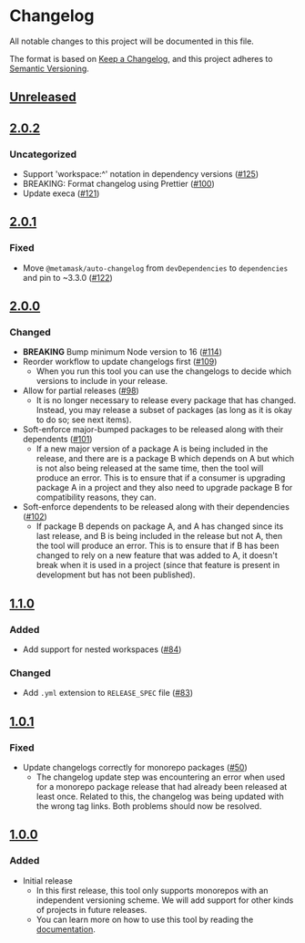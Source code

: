 # Changelog
All notable changes to this project will be documented in this file.

The format is based on [Keep a Changelog](https://keepachangelog.com/en/1.0.0/),
and this project adheres to [Semantic Versioning](https://semver.org/spec/v2.0.0.html).

## [Unreleased]

## [2.0.2]
### Uncategorized
- Support 'workspace:^' notation in dependency versions ([#125](https://github.com/MetaMask/create-release-branch/pull/125))
- BREAKING: Format changelog using Prettier ([#100](https://github.com/MetaMask/create-release-branch/pull/100))
- Update execa ([#121](https://github.com/MetaMask/create-release-branch/pull/121))

## [2.0.1]
### Fixed
- Move `@metamask/auto-changelog` from `devDependencies` to `dependencies` and pin to ~3.3.0 ([#122](https://github.com/MetaMask/create-release-branch/pull/122))

## [2.0.0]
### Changed
- **BREAKING** Bump minimum Node version to 16 ([#114](https://github.com/MetaMask/create-release-branch/pull/114))
- Reorder workflow to update changelogs first ([#109](https://github.com/MetaMask/create-release-branch/pull/109))
  - When you run this tool you can use the changelogs to decide which versions to include in your release.
- Allow for partial releases ([#98](https://github.com/MetaMask/create-release-branch/pull/98))
  - It is no longer necessary to release every package that has changed. Instead, you may release a subset of packages (as long as it is okay to do so; see next items).
- Soft-enforce major-bumped packages to be released along with their dependents ([#101](https://github.com/MetaMask/create-release-branch/pull/101))
  - If a new major version of a package A is being included in the release, and there are is a package B which depends on A but which is not also being released at the same time, then the tool will produce an error. This is to ensure that if a consumer is upgrading package A in a project and they also need to upgrade package B for compatibility reasons, they can.
- Soft-enforce dependents to be released along with their dependencies ([#102](https://github.com/MetaMask/create-release-branch/pull/102))
  - If package B depends on package A, and A has changed since its last release, and B is being included in the release but not A, then the tool will produce an error. This is to ensure that if B has been changed to rely on a new feature that was added to A, it doesn't break when it is used in a project (since that feature is present in development but has  not been published).

## [1.1.0]
### Added
- Add support for nested workspaces ([#84](https://github.com/MetaMask/create-release-branch/pull/84))

### Changed
- Add `.yml` extension to `RELEASE_SPEC` file ([#83](https://github.com/MetaMask/create-release-branch/pull/83))

## [1.0.1]
### Fixed
- Update changelogs correctly for monorepo packages ([#50](https://github.com/MetaMask/create-release-branch/pull/50))
  - The changelog update step was encountering an error when used for a monorepo package release that had already been released at least once. Related to this, the changelog was being updated with the wrong tag links. Both problems should now be resolved.

## [1.0.0]
### Added
- Initial release
  - In this first release, this tool only supports monorepos with an independent versioning scheme. We will add support for other kinds of projects in future releases.
  - You can learn more on how to use this tool by reading the [documentation](docs/).

[Unreleased]: https://github.com/MetaMask/create-release-branch/compare/v2.0.2...HEAD
[2.0.2]: https://github.com/MetaMask/create-release-branch/compare/v2.0.1...v2.0.2
[2.0.1]: https://github.com/MetaMask/create-release-branch/compare/v2.0.0...v2.0.1
[2.0.0]: https://github.com/MetaMask/create-release-branch/compare/v1.1.0...v2.0.0
[1.1.0]: https://github.com/MetaMask/create-release-branch/compare/v1.0.1...v1.1.0
[1.0.1]: https://github.com/MetaMask/create-release-branch/compare/v1.0.0...v1.0.1
[1.0.0]: https://github.com/MetaMask/create-release-branch/releases/tag/v1.0.0

